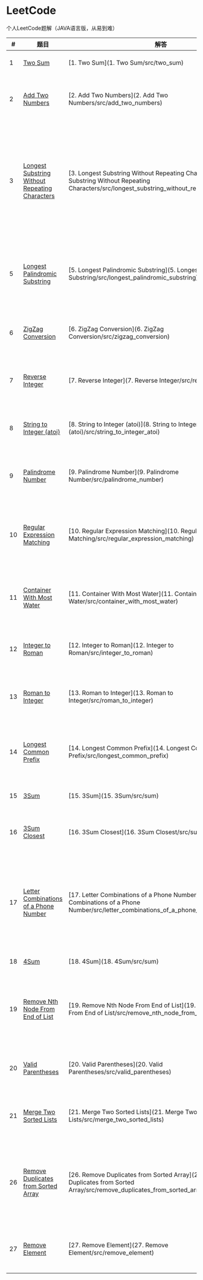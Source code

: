 # LeetCode

个人LeetCode题解（JAVA语言版，从易到难）

| # | 题目 | 解答 | 难度 | 思考 |
|---| ---- | ---- | ---- | ---- |
|1|[Two Sum](https://leetcode.com/problems/two-sum)|[1. Two Sum](1. Two Sum/src/two_sum)|Easy|[1.Two Sum](1. Two Sum/1.Two Sum.txt)|
|2|[Add Two Numbers](https://leetcode.com/problems/add-two-numbers)|[2. Add Two Numbers](2. Add Two Numbers/src/add_two_numbers)|Medium|[2. Add Two Numbers](2. Add Two Numbers/Add Two Numbers.txt)|
|3|[Longest Substring Without Repeating Characters](https://leetcode.com/problems/longest-substring-without-repeating-characters)|[3. Longest Substring Without Repeating Characters](3. Longest Substring Without Repeating Characters/src/longest_substring_without_repeating_characters)|Medium|[3. Longest Substring Without Repeating Characters](3. Longest Substring Without Repeating Characters/3. Longest Substring Without Repeating Characters.txt)|
|5|[Longest Palindromic Substring](https://leetcode.com/problems/longest-palindromic-substring)|[5. Longest Palindromic Substring](5. Longest Palindromic Substring/src/longest_palindromic_substring)|Medium|[5. Longest Palindromic Substring](5. Longest Palindromic Substring/5. Longest Palindromic Substring.txt)|
|6|[ZigZag Conversion](https://leetcode.com/problems/zigzag-conversion)|[6. ZigZag Conversion](6. ZigZag Conversion/src/zigzag_conversion)|Medium|[6. ZigZag Conversion](6. ZigZag Conversion/6. ZigZag Conversion.txt)|
|7|[Reverse Integer](https://leetcode.com/problems/reverse-integer)|[7. Reverse Integer](7. Reverse Integer/src/reverse_integer)|Easy|[7. Reverse Integer](7. Reverse Integer/7. Reverse Integer.txt)|
|8|[String to Integer (atoi)](https://leetcode.com/problems/string-to-integer-atoi)|[8. String to Integer (atoi)](8. String to Integer (atoi)/src/string_to_integer_atoi)|Medium|[8. String to Integer (atoi)](8. String to Integer (atoi)/8. String to Integer (atoi).txt)|
|9|[Palindrome Number](https://leetcode.com/problems/palindrome-number)|[9. Palindrome Number](9. Palindrome Number/src/palindrome_number)|Easy|[9. Palindrome Number](9. Palindrome Number/9. Palindrome Number.txt)|
|10|[Regular Expression Matching](https://leetcode.com/problems/regular-expression-matching)|[10. Regular Expression Matching](10. Regular Expression Matching/src/regular_expression_matching)|Hard|[10. Regular Expression Matching](10. Regular Expression Matching/10. Regular Expression Matching.txt)|
|11|[Container With Most Water](https://leetcode.com/problems/container-with-most-water)|[11. Container With Most Water](11. Container With Most Water/src/container_with_most_water)|Hard|[11. Container With Most Water](11. Container With Most Water/11. Container With Most Water.txt)|
|12|[Integer to Roman](https://leetcode.com/problems/integer-to-roman)|[12. Integer to Roman](12. Integer to Roman/src/integer_to_roman)|Hard|[12. Integer to Roman](12. Integer to Roman/12. Integer to Roman.txt)|
|13|[Roman to Integer](https://leetcode.com/problems/roman-to-integer)|[13. Roman to Integer](13. Roman to Integer/src/roman_to_integer)|Hard|[13. Roman to Integer](13. Roman to Integer/13. Roman to Integer.txt)|
|14|[Longest Common Prefix](https://leetcode.com/problems/longest-common-prefix)|[14. Longest Common Prefix](14. Longest Common Prefix/src/longest_common_prefix)|Hard|[14. Longest Common Prefix](14. Longest Common Prefix/14. Longest Common Prefix.txt)|
|15|[3Sum](https://leetcode.com/problems/3sum)|[15. 3Sum](15. 3Sum/src/sum)|Medium|[15. 3Sum](15. 3Sum/15. 3Sum.txt)|
|16|[3Sum Closest](https://leetcode.com/problems/3sum-closest)|[16. 3Sum Closest](16. 3Sum Closest/src/sum_closest)|Easy|[16. 3Sum Closest](16. 3Sum Closest/16. 3Sum Closest.txt)|
|17|[Letter Combinations of a Phone Number](https://leetcode.com/problems/letter-combinations-of-a-phone-number)|[17. Letter Combinations of a Phone Number](17. Letter Combinations of a Phone Number/src/letter_combinations_of_a_phone_number)|Easy|[17. Letter Combinations of a Phone Number](17. Letter Combinations of a Phone Number/17. Letter Combinations of a Phone Number.txt)|
|18|[4Sum](https://leetcode.com/problems/4sum)|[18. 4Sum](18. 4Sum/src/sum)|Medium|[18. 4Sum](18. 4Sum/18. 4Sum.txt)|
|19|[Remove Nth Node From End of List](https://leetcode.com/problems/remove-nth-node-from-end-of-list)|[19. Remove Nth Node From End of List](19. Remove Nth Node From End of List/src/remove_nth_node_from_end_of_list)|Hard|[19. Remove Nth Node From End of List](19. Remove Nth Node From End of List/19. Remove Nth Node From End of List.txt)|
|20|[Valid Parentheses](https://leetcode.com/problems/valid-parentheses)|[20. Valid Parentheses](20. Valid Parentheses/src/valid_parentheses)|Hard|[20. Valid Parentheses](20. Valid Parentheses/20. Valid Parentheses.txt)|
|21|[Merge Two Sorted Lists](https://leetcode.com/problems/merge-two-sorted-lists)|[21. Merge Two Sorted Lists](21. Merge Two Sorted Lists/src/merge_two_sorted_lists)|Hard|[21. Merge Two Sorted Lists](21. Merge Two Sorted Lists/21. Merge Two Sorted Lists.txt)|
|26|[Remove Duplicates from Sorted Array](https://leetcode.com/problems/remove-duplicates-from-sorted-array)|[26. Remove Duplicates from Sorted Array](26. Remove Duplicates from Sorted Array/src/remove_duplicates_from_sorted_array)|Easy|[26. Remove Duplicates from Sorted Array](26. Remove Duplicates from Sorted Array/26. Remove Duplicates from Sorted Array.txt)|
|27|[Remove Element](https://leetcode.com/problems/remove-element)|[27. Remove Element](27. Remove Element/src/remove_element)|Medium|[27. Remove Element](27. Remove Element/27. Remove Element.txt)|
